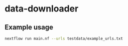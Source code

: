 # data-downloader

## Example usage
```bash
nextflow run main.nf --urls testdata/example_urls.txt
```